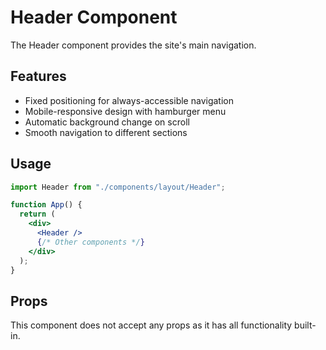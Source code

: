 # Header Component

The Header component provides the site's main navigation.

## Features

- Fixed positioning for always-accessible navigation
- Mobile-responsive design with hamburger menu
- Automatic background change on scroll
- Smooth navigation to different sections

## Usage

```jsx
import Header from "./components/layout/Header";

function App() {
  return (
    <div>
      <Header />
      {/* Other components */}
    </div>
  );
}
```

## Props

This component does not accept any props as it has all functionality built-in.
